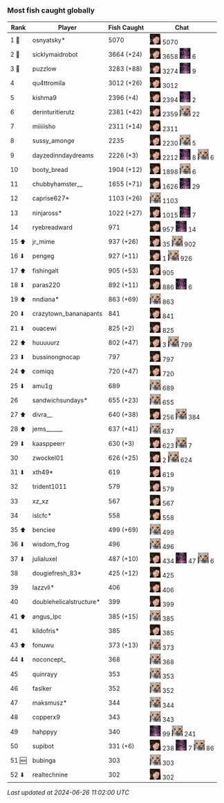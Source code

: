 ### Most fish caught globally
| Rank | Player | Fish Caught | Chat |
|------|--------|-----------|-------|
| 1 🥇  | osnyatsky* | 5070 | ![breadworms](https://raw.githubusercontent.com/blableblup/gofish/main/images/players/breadworms.png) 5070 |
| 2 🥈  | sicklymaidrobot | 3664 (+24) | ![breadworms](https://raw.githubusercontent.com/blableblup/gofish/main/images/players/breadworms.png) 3658  ![julialuxel](https://raw.githubusercontent.com/blableblup/gofish/main/images/players/julialuxel.png) 6 |
| 3 🥉  | puzzlow | 3283 (+88) | ![breadworms](https://raw.githubusercontent.com/blableblup/gofish/main/images/players/breadworms.png) 3274  ![julialuxel](https://raw.githubusercontent.com/blableblup/gofish/main/images/players/julialuxel.png) 9 |
| 4  | qu4ttromila | 3012 (+26) | ![breadworms](https://raw.githubusercontent.com/blableblup/gofish/main/images/players/breadworms.png) 3012 |
| 5  | kishma9 | 2396 (+4) | ![breadworms](https://raw.githubusercontent.com/blableblup/gofish/main/images/players/breadworms.png) 2394  ![julialuxel](https://raw.githubusercontent.com/blableblup/gofish/main/images/players/julialuxel.png) 2 |
| 6  | derinturitierutz | 2381 (+42) | ![breadworms](https://raw.githubusercontent.com/blableblup/gofish/main/images/players/breadworms.png) 2359  ![psp1g](https://raw.githubusercontent.com/blableblup/gofish/main/images/players/psp1g.png) 22 |
| 7  | miiiiisho | 2311 (+14) | ![breadworms](https://raw.githubusercontent.com/blableblup/gofish/main/images/players/breadworms.png) 2311 |
| 8  | sussy_amonge | 2235 | ![breadworms](https://raw.githubusercontent.com/blableblup/gofish/main/images/players/breadworms.png) 2230  ![psp1g](https://raw.githubusercontent.com/blableblup/gofish/main/images/players/psp1g.png) 5 |
| 9  | dayzedinndaydreams | 2226 (+3) | ![breadworms](https://raw.githubusercontent.com/blableblup/gofish/main/images/players/breadworms.png) 2212  ![julialuxel](https://raw.githubusercontent.com/blableblup/gofish/main/images/players/julialuxel.png) 8  ![psp1g](https://raw.githubusercontent.com/blableblup/gofish/main/images/players/psp1g.png) 6 |
| 10  | booty_bread | 1904 (+12) | ![breadworms](https://raw.githubusercontent.com/blableblup/gofish/main/images/players/breadworms.png) 1898  ![psp1g](https://raw.githubusercontent.com/blableblup/gofish/main/images/players/psp1g.png) 6 |
| 11  | chubbyhamster__ | 1655 (+71) | ![breadworms](https://raw.githubusercontent.com/blableblup/gofish/main/images/players/breadworms.png) 1626  ![julialuxel](https://raw.githubusercontent.com/blableblup/gofish/main/images/players/julialuxel.png) 29 |
| 12  | caprise627* | 1103 (+26) | ![psp1g](https://raw.githubusercontent.com/blableblup/gofish/main/images/players/psp1g.png) 1103 |
| 13  | ninjaross* | 1022 (+27) | ![breadworms](https://raw.githubusercontent.com/blableblup/gofish/main/images/players/breadworms.png) 1015  ![julialuxel](https://raw.githubusercontent.com/blableblup/gofish/main/images/players/julialuxel.png) 7 |
| 14  | ryebreadward | 971 | ![breadworms](https://raw.githubusercontent.com/blableblup/gofish/main/images/players/breadworms.png) 957  ![julialuxel](https://raw.githubusercontent.com/blableblup/gofish/main/images/players/julialuxel.png) 14 |
| 15 ⬆ | jr_mime | 937 (+26) | ![breadworms](https://raw.githubusercontent.com/blableblup/gofish/main/images/players/breadworms.png) 35  ![psp1g](https://raw.githubusercontent.com/blableblup/gofish/main/images/players/psp1g.png) 902 |
| 16 ⬇ | pengeg | 927 (+11) | ![breadworms](https://raw.githubusercontent.com/blableblup/gofish/main/images/players/breadworms.png) 1  ![psp1g](https://raw.githubusercontent.com/blableblup/gofish/main/images/players/psp1g.png) 926 |
| 17 ⬆ | fishingalt | 905 (+53) | ![breadworms](https://raw.githubusercontent.com/blableblup/gofish/main/images/players/breadworms.png) 905 |
| 18 ⬇ | paras220 | 892 (+11) | ![breadworms](https://raw.githubusercontent.com/blableblup/gofish/main/images/players/breadworms.png) 886  ![julialuxel](https://raw.githubusercontent.com/blableblup/gofish/main/images/players/julialuxel.png) 6 |
| 19 ⬆ | nndiana* | 863 (+69) | ![psp1g](https://raw.githubusercontent.com/blableblup/gofish/main/images/players/psp1g.png) 863 |
| 20 ⬇ | crazytown_bananapants | 841 | ![breadworms](https://raw.githubusercontent.com/blableblup/gofish/main/images/players/breadworms.png) 841 |
| 21 ⬇ | ouacewi | 825 (+2) | ![breadworms](https://raw.githubusercontent.com/blableblup/gofish/main/images/players/breadworms.png) 825 |
| 22 ⬆ | huuuuurz | 802 (+47) | ![breadworms](https://raw.githubusercontent.com/blableblup/gofish/main/images/players/breadworms.png) 3  ![psp1g](https://raw.githubusercontent.com/blableblup/gofish/main/images/players/psp1g.png) 799 |
| 23 ⬇ | bussinongnocap | 797 | ![breadworms](https://raw.githubusercontent.com/blableblup/gofish/main/images/players/breadworms.png) 797 |
| 24 ⬆ | comiqq | 720 (+47) | ![breadworms](https://raw.githubusercontent.com/blableblup/gofish/main/images/players/breadworms.png) 720 |
| 25 ⬇ | amu1g | 689 | ![psp1g](https://raw.githubusercontent.com/blableblup/gofish/main/images/players/psp1g.png) 689 |
| 26  | sandwichsundays* | 655 (+23) | ![psp1g](https://raw.githubusercontent.com/blableblup/gofish/main/images/players/psp1g.png) 655 |
| 27 ⬆ | divra__ | 640 (+38) | ![breadworms](https://raw.githubusercontent.com/blableblup/gofish/main/images/players/breadworms.png) 256  ![psp1g](https://raw.githubusercontent.com/blableblup/gofish/main/images/players/psp1g.png) 384 |
| 28 ⬆ | jems______ | 637 (+41) | ![psp1g](https://raw.githubusercontent.com/blableblup/gofish/main/images/players/psp1g.png) 637 |
| 29 ⬇ | kaasppeerr | 630 (+3) | ![breadworms](https://raw.githubusercontent.com/blableblup/gofish/main/images/players/breadworms.png) 623  ![psp1g](https://raw.githubusercontent.com/blableblup/gofish/main/images/players/psp1g.png) 7 |
| 30  | zwockel01 | 626 (+25) | ![breadworms](https://raw.githubusercontent.com/blableblup/gofish/main/images/players/breadworms.png) 2  ![psp1g](https://raw.githubusercontent.com/blableblup/gofish/main/images/players/psp1g.png) 624 |
| 31 ⬇ | xth49* | 619 | ![breadworms](https://raw.githubusercontent.com/blableblup/gofish/main/images/players/breadworms.png) 619 |
| 32  | trident1011 | 579 | ![breadworms](https://raw.githubusercontent.com/blableblup/gofish/main/images/players/breadworms.png) 579 |
| 33  | xz_xz | 567 | ![breadworms](https://raw.githubusercontent.com/blableblup/gofish/main/images/players/breadworms.png) 567 |
| 34  | islcfc* | 558 | ![breadworms](https://raw.githubusercontent.com/blableblup/gofish/main/images/players/breadworms.png) 558 |
| 35 ⬆ | benciee | 499 (+69) | ![psp1g](https://raw.githubusercontent.com/blableblup/gofish/main/images/players/psp1g.png) 499 |
| 36 ⬇ | wisdom_frog | 496 | ![psp1g](https://raw.githubusercontent.com/blableblup/gofish/main/images/players/psp1g.png) 496 |
| 37 ⬇ | julialuxel | 487 (+10) | ![breadworms](https://raw.githubusercontent.com/blableblup/gofish/main/images/players/breadworms.png) 434  ![julialuxel](https://raw.githubusercontent.com/blableblup/gofish/main/images/players/julialuxel.png) 47  ![psp1g](https://raw.githubusercontent.com/blableblup/gofish/main/images/players/psp1g.png) 6 |
| 38  | dougiefresh_83* | 425 (+12) | ![breadworms](https://raw.githubusercontent.com/blableblup/gofish/main/images/players/breadworms.png) 425 |
| 39  | lazzvli* | 406 | ![breadworms](https://raw.githubusercontent.com/blableblup/gofish/main/images/players/breadworms.png) 406 |
| 40  | doublehelicalstructure* | 399 | ![breadworms](https://raw.githubusercontent.com/blableblup/gofish/main/images/players/breadworms.png) 399 |
| 41 ⬆ | angus_lpc | 385 (+15) | ![psp1g](https://raw.githubusercontent.com/blableblup/gofish/main/images/players/psp1g.png) 385 |
| 41  | kildofris* | 385 | ![breadworms](https://raw.githubusercontent.com/blableblup/gofish/main/images/players/breadworms.png) 385 |
| 43 ⬆ | fonuwu | 373 (+13) | ![psp1g](https://raw.githubusercontent.com/blableblup/gofish/main/images/players/psp1g.png) 373 |
| 44 ⬇ | noconcept_ | 368 | ![psp1g](https://raw.githubusercontent.com/blableblup/gofish/main/images/players/psp1g.png) 368 |
| 45  | quinrayy | 353 | ![psp1g](https://raw.githubusercontent.com/blableblup/gofish/main/images/players/psp1g.png) 353 |
| 46  | faslker | 352 | ![psp1g](https://raw.githubusercontent.com/blableblup/gofish/main/images/players/psp1g.png) 352 |
| 47  | maksmusz* | 344 | ![psp1g](https://raw.githubusercontent.com/blableblup/gofish/main/images/players/psp1g.png) 344 |
| 48  | copperx9 | 343 | ![psp1g](https://raw.githubusercontent.com/blableblup/gofish/main/images/players/psp1g.png) 343 |
| 49  | hahppyy | 340 | ![julialuxel](https://raw.githubusercontent.com/blableblup/gofish/main/images/players/julialuxel.png) 99  ![psp1g](https://raw.githubusercontent.com/blableblup/gofish/main/images/players/psp1g.png) 241 |
| 50  | supibot | 331 (+6) | ![breadworms](https://raw.githubusercontent.com/blableblup/gofish/main/images/players/breadworms.png) 238  ![julialuxel](https://raw.githubusercontent.com/blableblup/gofish/main/images/players/julialuxel.png) 7  ![psp1g](https://raw.githubusercontent.com/blableblup/gofish/main/images/players/psp1g.png) 86 |
| 51 🆕 | bubinga | 303 | ![psp1g](https://raw.githubusercontent.com/blableblup/gofish/main/images/players/psp1g.png) 303 |
| 52 ⬇ | realtechnine | 302 | ![breadworms](https://raw.githubusercontent.com/blableblup/gofish/main/images/players/breadworms.png) 302 |

_Last updated at 2024-06-26 11:02:00 UTC_